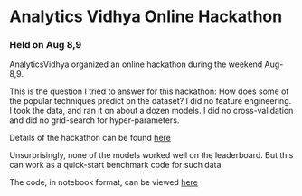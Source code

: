 # Analytics Vidhya Online Hackathon 
### Held on Aug 8,9

AnalyticsVidhya organized an online hackathon during the weekend Aug-8,9.

This is the question I tried to answer for this hackathon: How does some of the popular techniques predict on the dataset? I did no feature engineering. I took the data, and ran it on about a dozen models. I did no cross-validation and did no grid-search for hyper-parameters. 

Details of the hackathon can be found [here](http://discuss.analyticsvidhya.com/t/online-hackathon-3-0-find-the-next-brain-wong/2838)

Unsurprisingly, none of the models worked well on the leaderboard. But this can work as a quick-start benchmark code for such data.

The code, in notebook format, can be viewed [here](http://nbviewer.ipython.org/github/rouseguy/Analytics-Vidhya-Hackathon-3/blob/master/Analytics_Vidhya_Hackathon3_Aug8-9.ipynb)
